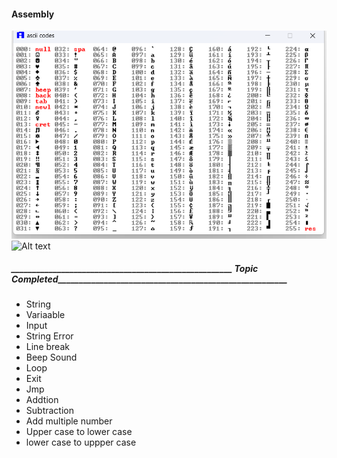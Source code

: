#### Assembly

<img src="/img/Screenshot _.png" alt="Alt text" title="ascii codes">
<img src="./img/Screenshot_01.png" alt="Alt text" title="Ascci codes">


##### _____________________________________________________ Topic Completed_______________________________________________________

* String
* Variaable 
* Input
* String Error
* Line break
* Beep Sound
* Loop
* Exit 
* Jmp
* Addtion
* Subtraction
* Add multiple number
* Upper case to lower case
* lower case to uppper case


